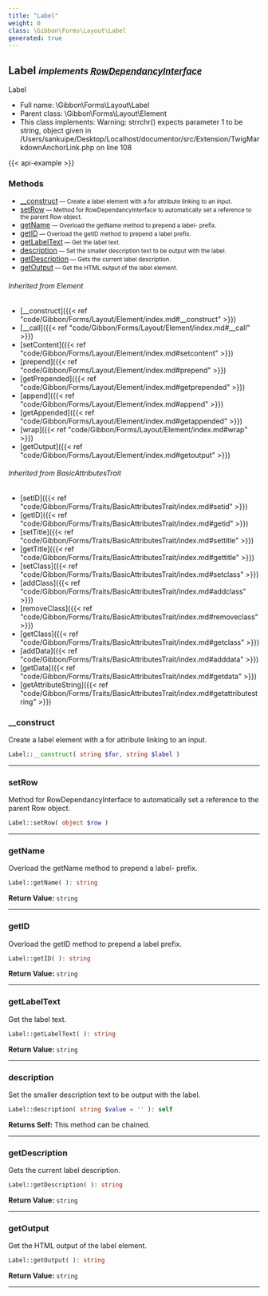```yaml
---
title: "Label"
weight: 0
class: \Gibbon\Forms\Layout\Label
generated: true
---
```


## Label <small><i>implements <abbr title="\Gibbon\Forms\RowDependancyInterface">RowDependancyInterface</abbr></i></small>

Label



* Full name: \Gibbon\Forms\Layout\Label
* Parent class: \Gibbon\Forms\Layout\Element
* This class implements: 
Warning: strrchr() expects parameter 1 to be string, object given in /Users/sankuipe/Desktop/Localhost/documentor/src/Extension/TwigMarkdownAnchorLink.php on line 108


{{< api-example >}} 



### Methods

- [__construct](#__construct)<small> — Create a label element with a for attribute linking to an input.</small>
- [setRow](#setrow)<small> — Method for RowDependancyInterface to automatically set a reference to the parent Row object.</small>
- [getName](#getname)<small> — Overload the getName method to prepend a label- prefix.</small>
- [getID](#getid)<small> — Overload the getID method to prepend a label prefix.</small>
- [getLabelText](#getlabeltext)<small> — Get the label text.</small>
- [description](#description)<small> — Set the smaller description text to be output with the label.</small>
- [getDescription](#getdescription)<small> — Gets the current label description.</small>
- [getOutput](#getoutput)<small> — Get the HTML output of the label element.</small>




###### Inherited from Element
- [__construct]({{< ref "code/Gibbon/Forms/Layout/Element/index.md#__construct" >}})
- [__call]({{< ref "code/Gibbon/Forms/Layout/Element/index.md#__call" >}})
- [setContent]({{< ref "code/Gibbon/Forms/Layout/Element/index.md#setcontent" >}})
- [prepend]({{< ref "code/Gibbon/Forms/Layout/Element/index.md#prepend" >}})
- [getPrepended]({{< ref "code/Gibbon/Forms/Layout/Element/index.md#getprepended" >}})
- [append]({{< ref "code/Gibbon/Forms/Layout/Element/index.md#append" >}})
- [getAppended]({{< ref "code/Gibbon/Forms/Layout/Element/index.md#getappended" >}})
- [wrap]({{< ref "code/Gibbon/Forms/Layout/Element/index.md#wrap" >}})
- [getOutput]({{< ref "code/Gibbon/Forms/Layout/Element/index.md#getoutput" >}})

###### Inherited from BasicAttributesTrait
- [setID]({{< ref "code/Gibbon/Forms/Traits/BasicAttributesTrait/index.md#setid" >}})
- [getID]({{< ref "code/Gibbon/Forms/Traits/BasicAttributesTrait/index.md#getid" >}})
- [setTitle]({{< ref "code/Gibbon/Forms/Traits/BasicAttributesTrait/index.md#settitle" >}})
- [getTitle]({{< ref "code/Gibbon/Forms/Traits/BasicAttributesTrait/index.md#gettitle" >}})
- [setClass]({{< ref "code/Gibbon/Forms/Traits/BasicAttributesTrait/index.md#setclass" >}})
- [addClass]({{< ref "code/Gibbon/Forms/Traits/BasicAttributesTrait/index.md#addclass" >}})
- [removeClass]({{< ref "code/Gibbon/Forms/Traits/BasicAttributesTrait/index.md#removeclass" >}})
- [getClass]({{< ref "code/Gibbon/Forms/Traits/BasicAttributesTrait/index.md#getclass" >}})
- [addData]({{< ref "code/Gibbon/Forms/Traits/BasicAttributesTrait/index.md#adddata" >}})
- [getData]({{< ref "code/Gibbon/Forms/Traits/BasicAttributesTrait/index.md#getdata" >}})
- [getAttributeString]({{< ref "code/Gibbon/Forms/Traits/BasicAttributesTrait/index.md#getattributestring" >}})



### __construct

Create a label element with a for attribute linking to an input.

```php
Label::__construct( string $for, string $label )
```









---

### setRow

Method for RowDependancyInterface to automatically set a reference to the parent Row object.

```php
Label::setRow( object $row )
```









---

### getName

Overload the getName method to prepend a label- prefix.

```php
Label::getName( ): string
```






**Return Value:**
`string`  



---

### getID

Overload the getID method to prepend a label prefix.

```php
Label::getID( ): string
```






**Return Value:**
`string`  



---

### getLabelText

Get the label text.

```php
Label::getLabelText( ): string
```






**Return Value:**
`string`  



---

### description

Set the smaller description text to be output with the label.

```php
Label::description( string $value = '' ): self
```






**Returns Self:** This method can be chained.



---

### getDescription

Gets the current label description.

```php
Label::getDescription( ): string
```






**Return Value:**
`string`  



---

### getOutput

Get the HTML output of the label element.

```php
Label::getOutput( ): string
```






**Return Value:**
`string`  



---

